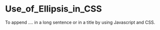 # Use_of_Ellipsis_in_CSS
To append .... in a long sentence or in a title by using Javascript and CSS.
